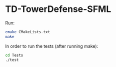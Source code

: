 # TD-TowerDefense-SFML
Run:
```bash
cmake CMakeLists.txt
make 
```

In order to run the tests (after running make):
```bash
cd Tests
./test
```